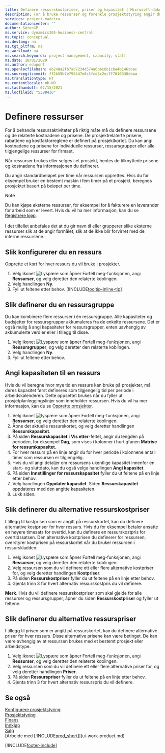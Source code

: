 ```yaml
---
title: Definere ressurskostpriser, priser og kapasitet | Microsoft-dokumentasjon
description: For å bruke ressurser og forenkle prosjektstyring angir du kostnadene og prisene for individuelle ressurser eller ressursgrupper, og angir ressurskapasiteten.
services: project-madeira
documentationcenter: ''
author: SorenGP
ms.service: dynamics365-business-central
ms.topic: conceptual
ms.devlang: na
ms.tgt_pltfrm: na
ms.workload: na
ms.search.keywords: project management, capacity, staff
ms.date: 10/01/2020
ms.author: edupont
ms.openlocfilehash: eb248a2fb7ab7234d574a6b6c8b1cbe4b146abac
ms.sourcegitcommit: ff2b55b7e790447e0c1fcd5c2ec7f7610338ebaa
ms.translationtype: HT
ms.contentlocale: nb-NO
ms.lasthandoff: 02/15/2021
ms.locfileid: "5388436"
---
```

# <a name="set-up-resources"></a>Definere ressurser
For å behandle ressursaktiviteter på riktig måte må du definere ressursene og de relaterte kostnadene og prisene. De prosjektrelaterte prisene, rabattene og kostfaktorreglene er definert på prosjektkortet. Du kan angi kostnadene og prisene for individuelle ressurser, ressursgrupper eller alle tilgjengelige ressurser for firmaet.

Når ressurser brukes eller selges i et prosjekt, hentes de tilknyttede prisene og kostnadene fra informasjonen du definerer.

Du angir standardbeløpet per time når ressursen opprettes. Hvis du for eksempel bruker en bestemt maskin i fem timer på et prosjekt, beregnes prosjektet basert på beløpet per time.

> [!NOTE]
> Du kan kjøpe eksterne ressurser, for eksempel for å fakturere en leverandør for arbeid som er levert. Hvis du vil ha mer informasjon, kan du se [Registrere kjøp](purchasing-how-record-purchases.md).<br /><br />
> I det tilfellet anbefales det at du gir navn til eller grupperer slike eksterne ressurser slik at de angir formålet, slik at de ikke blir forvirret med de interne ressursene.

## <a name="to-set-up-a-resource"></a>Slik konfigurerer du en ressurs
Opprette et kort for hver ressurs du vil bruke i prosjekter.

1. Velg ikonet ![Lyspære som åpner Fortell meg-funksjonen](media/ui-search/search_small.png "Fortell hva du vil gjøre"), angi **Ressurser**, og velg deretter den relaterte koblingen.
2. Velg handlingen **Ny**.
3. Fyll ut feltene etter behov. [!INCLUDE[tooltip-inline-tip](includes/tooltip-inline-tip_md.md)]  

## <a name="to-set-up-a-resource-group"></a>Slik definerer du en ressursgruppe
Du kan kombinere flere ressurser i én ressursgruppe. Alle kapasiteter og budsjetter for ressursgrupper akkumuleres fra de enkelte ressursene. Det er også mulig å angi kapasiteter for ressursgrupper, enten uavhengig av akkumulerte verdier eller i tillegg til disse.

1. Velg ikonet ![Lyspære som åpner Fortell meg-funksjonen](media/ui-search/search_small.png "Fortell hva du vil gjøre"), angi **Ressursgrupper**, og velg deretter den relaterte koblingen.
2. Velg handlingen **Ny**.
3. Fyll ut feltene etter behov.

## <a name="to-set-capacity-for-a-resource"></a>Angi kapasiteten til en ressurs
Hvis du vil beregne hvor mye tid en ressurs kan bruke på prosjekter, må deres kapasitet først defineres som tilgjengelig tid per periode i arbeidskalenderen. Dette oppsettet brukes når du fyller ut prosjetplanleggingslinjer som inneholder ressursen. Hvis du vil ha mer informasjon, kan du se [Opprette prosjekter](projects-how-create-jobs.md).

1. Velg ikonet ![lyspære som åpner Fortell meg-funksjonen](media/ui-search/search_small.png "Fortell hva du vil gjøre"), angi **Ressurser**, og velg deretter den relaterte koblingen.
2. Åpne det aktuelle ressurskortet, og velg deretter handlingen **Ressurskapasitet**.
3. På siden **Ressurskapasitet** i **Vis etter**-feltet, angir du lengden på perioden, for eksempel **Dag**, som vises i kolonner i hurtigfanen **Matrise for ressurskapasitet**.
4. For hver ressurs på en linje angir du for hver periode i kolonnene antall timer som ressursen er tilgjengelig.
5. Hvis du vil angi detaljer om ressursens ukentlige kapasitet innenfor en start- og sluttdato, kan du også velge handlingen **Angi kapasitet**.
6. På siden **Innstillinger for ressurskapasitet** fyller du ut feltene på en linje etter behov.
7. Velg handlingen **Oppdater kapasitet**. Siden **Ressurskapasitet** oppdateres med den angitte kapasiteten.
8. Lukk siden.

## <a name="to-set-up-alternate-resource-costs"></a>Slik definerer du alternative ressurskostpriser
I tillegg til kostprisen som er angitt på ressurskortet, kan du definere alternative kostpriser for hver ressurs. Hvis du for eksempel betaler ansatte en høyere timesats for overtid, kan du definere en ressurskostpris for overtidssatsen. Den alternative kostprisen du definerer for ressursen, overstyrer kostprisen på ressurskortet når du bruker ressursen i ressurskladden.

1. Velg ikonet ![Lyspære som åpner Fortell meg-funksjonen](media/ui-search/search_small.png "Fortell hva du vil gjøre"), angi **Ressurser**, og velg deretter den relaterte koblingen.  
2. Velg ressursen som du vil definere ett eller flere alternative kostpriser for, og velg deretter handlingen **Kostpriser**.  
3. På siden **Ressurskostpriser** fyller du ut feltene på en linje etter behov.  
4. Gjenta trinn 3 for hvert alternativ ressurskostpris du vil definere.

**Merk**. Hvis du vil definere ressurskostpriser som skal gjelde for alle ressurser og ressursgrupper, åpner du siden **Ressurskostpriser** og fyller ut feltene.

## <a name="to-set-up-alternate-resource-prices"></a>Slik definerer du alternative ressurspriser
I tillegg til prisen som er angitt på ressurskortet, kan du definere alternative priser for hver ressurs. Disse alternative prisene kan være betinget. De kan være avhengig av at ressursen brukes med et bestemt prosjekt eller arbeidstype.

1. Velg ikonet ![Lyspære som åpner Fortell meg-funksjonen](media/ui-search/search_small.png "Fortell hva du vil gjøre"), angi **Ressurser**, og velg deretter den relaterte koblingen.
2. Velg ressursen som du vil definere ett eller flere alternative priser for, og velg deretter handlingen **Priser**.
3. På siden **Ressurspriser** fyller du ut feltene på en linje etter behov.
4. Gjenta trinn 3 for hvert alternativ ressurspris du vil definere.

## <a name="see-also"></a>Se også
[Konfigurere prosjektstyring](projects-setup-projects.md)  
[Prosjektstyring](projects-manage-projects.md)  
[Finans](finance.md)  
[Innkjøp](purchasing-manage-purchasing.md)         
[Salg](sales-manage-sales.md)      
[Arbeide med [!INCLUDE[prod_short](includes/prod_short.md)]](ui-work-product.md)  


[!INCLUDE[footer-include](includes/footer-banner.md)]